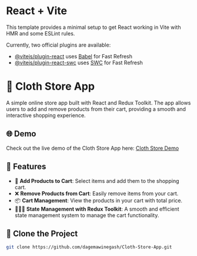 # React + Vite

This template provides a minimal setup to get React working in Vite with HMR and some ESLint rules.

Currently, two official plugins are available:

- [@vitejs/plugin-react](https://github.com/vitejs/vite-plugin-react/blob/main/packages/plugin-react/README.md) uses [Babel](https://babeljs.io/) for Fast Refresh
- [@vitejs/plugin-react-swc](https://github.com/vitejs/vite-plugin-react-swc) uses [SWC](https://swc.rs/) for Fast Refresh

# 👚 Cloth Store App

A simple online store app built with React and Redux Toolkit. The app allows users to add and remove products from their cart, providing a smooth and interactive shopping experience.

## 🌐 Demo

Check out the live demo of the Cloth Store App here: [Cloth Store Demo](https://cloth-store-app-new.vercel.app/)

## 🚀 Features

- 🛒 **Add Products to Cart**: Select items and add them to the shopping cart.
- ❌ **Remove Products from Cart**: Easily remove items from your cart.
- 📦 **Cart Management**: View the products in your cart with total price.
- 🧑‍🤝‍🧑 **State Management with Redux Toolkit**: A smooth and efficient state management system to manage the cart functionality.

## 🚀 Clone the Project

   ```bash
   git clone https://github.com/dagemawinegash/Cloth-Store-App.git

